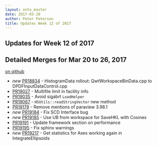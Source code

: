 ```yaml
---
layout: onto_master
date: 2017-03-20
author: Peter Peterson
title: Updates Week 12 of 2017
---
```

Updates for Week 12 of 2017
---------------------------

Detailed Merges for Mar 20 to 26, 2017
--------------------------------------
[on github](https://github.com/mantidproject/mantid/pulls?q=is%3Apr+merged%3A2017-03-21..2017-03-26)

* *new* [PR18834](https://github.com/mantidproject/mantid/pull/18834) - HistogramData rollout: QwtWorkspaceBinData.cpp to DPDFInputDataControl.cpp
* [PR19027](https://github.com/mantidproject/mantid/pull/19027) - Multifile limit in facility info
* [PR19035](https://github.com/mantidproject/mantid/pull/19035) - Avoid sigabrt `LoadHelper`
* [PR19067](https://github.com/mantidproject/mantid/pull/19067) - `H5Utils::readStringVector` new method
* [PR19179](https://github.com/mantidproject/mantid/pull/19179) - Remove mentions of paraview 3.98.1
* *new* [PR19184](https://github.com/mantidproject/mantid/pull/19184) - Fix SCD Interface bug
* *new* [PR19185](https://github.com/mantidproject/mantid/pull/19185) - Use UB from workspace for SaveHKL with Cosines
* [PR19191](https://github.com/mantidproject/mantid/pull/19191) - Update framework section on performance
* [PR19195](https://github.com/mantidproject/mantid/pull/19195) - Fix sphinx warnings
* *new* [PR19217](https://github.com/mantidproject/mantid/pull/19217) - Get statistics for Axes working again in IntegrateEllipsoids
